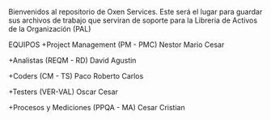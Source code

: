 Bienvenidos al repositorio de Oxen Services.
Este será el lugar para guardar sus archivos de trabajo que serviran de soporte para la Libreria de Activos de la Organización (PAL)

EQUIPOS
+Project Management (PM - PMC)
Nestor
Mario Cesar

+Analistas (REQM - RD)
David
Agustin

+Coders (CM - TS)
Paco
Roberto Carlos

+Testers (VER-VAL)
Oscar
Cesar

+Procesos y Mediciones (PPQA - MA)
Cesar
Cristian
